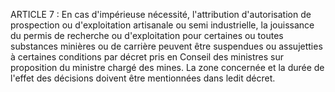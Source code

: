 ARTICLE 7 : En cas d'impérieuse nécessité, l'attribution
d'autorisation de prospection ou d'exploitation artisanale ou semi
industrielle, la jouissance du permis de recherche ou d'exploitation
pour certaines ou toutes substances minières ou de carrière peuvent être
suspendues ou assujetties à certaines conditions par décret pris en
Conseil des ministres sur proposition du ministre chargé des mines.
La zone concernée et la durée de l'effet des décisions doivent être
mentionnées dans ledit décret.